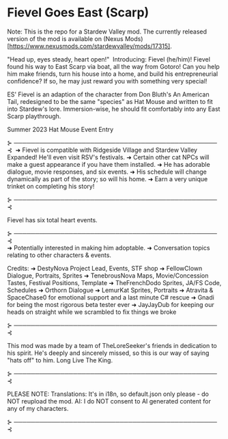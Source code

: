 # Fievel Goes East (Scarp)
 
Note: This is the repo for a Stardew Valley mod. The currently released version of the mod is available on (Nexus Mods)[https://www.nexusmods.com/stardewvalley/mods/17315].

"Head up, eyes steady, heart open!"
﻿﻿﻿﻿
Introducing: Fievel (he/him)!
Fievel found his way to East Scarp﻿ via boat, all the way from Gotoro! Can you help him make friends, turn his house into a home, and build his entrepreneurial confidence? If so, he may just reward you with something very special! 

ES' Fievel is an adaption of the character from Don Bluth's An American Tail, redesigned to be the same "species" as Hat Mouse and written to fit into Stardew's lore. Immersion-wise, he should fit comfortably into any East Scarp playthrough.

Summer 2023 Hat Mouse Event Entry 

﻿⊱ ──────────────────────────────────────────────── ⊰
﻿
➜ Fievel is compatible with Ridgeside Village and Stardew Valley Expanded! He'll even visit RSV's festivals.
➜ Certain other cat NPCs will make a guest appearance if you have them installed. 
➜ He has adorable dialogue, movie responses, and six events. 
➜ His schedule will change dynamically as part of the story; so will his home.
➜ Earn a very unique trinket on completing his story!

﻿⊱ ──────────────────────────────────────────────── ⊰

Fievel has six total heart events. 

﻿⊱ ──────────────────────────────────────────────── ⊰
﻿﻿﻿﻿﻿﻿﻿﻿﻿﻿﻿﻿       
➜ Potentially interested in making him adoptable. 
➜ Conversation topics relating to other characters & events. 

Credits:
➜ DestyNova Project Lead, Events, STF shop 
➜ FellowClown Dialogue, Portraits, Sprites
➜ TenebrousNova Maps, Movie/Concession Tastes, Festival Positions, Template
➜ TheFrenchDodo Sprites, JA/FS Code, Schedules
➜ Orthorn Dialogue 
➜ LemurKat Sprites, Portraits
➜ Atravita & SpaceChase0﻿ for emotional support and a last minute C# rescue
➜ Gnadi for being the most rigorous beta tester ever
➜ JayJayDub for keeping our heads on straight while we scrambled to fix things we broke 

﻿⊱ ──────────────────────────────────────────────── ⊰

This mod was made by a team of TheLoreSeeker's friends in dedication to his spirit. He's deeply and sincerely missed, so this is our way of saying "hats off" to him. Long Live The King.﻿

﻿⊱ ──────────────────────────────────────────────── ⊰

PLEASE NOTE: 
Translations: It's in i18n, so default.json only please - do NOT reupload the mod. 
AI: I do NOT consent to AI generated content for any of my characters. 

﻿⊱ ──────────────────────────────────────────────── ⊰
